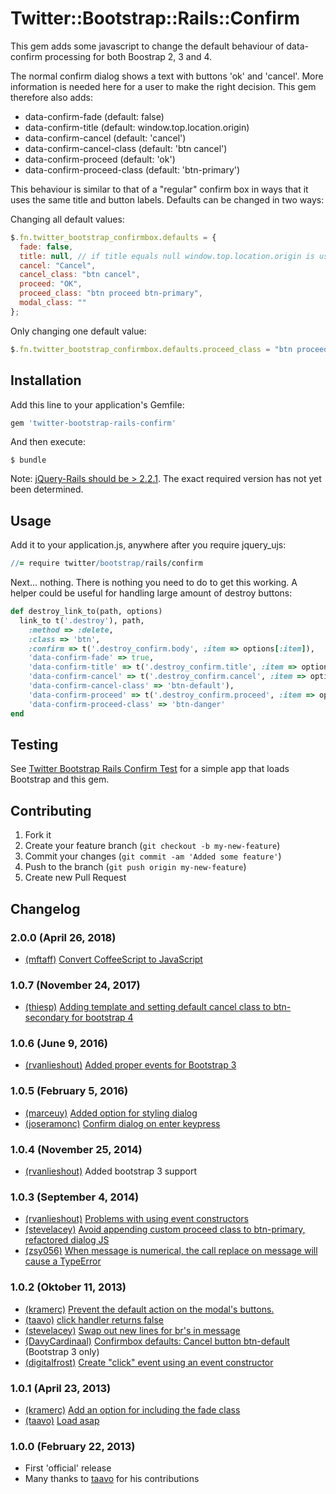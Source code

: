 # Twitter::Bootstrap::Rails::Confirm

This gem adds some javascript to change the default behaviour of data-confirm processing for both Boostrap 2, 3 and 4.

The normal confirm dialog shows a text with buttons 'ok' and 'cancel'. More information is needed here for a user to
make the right decision. This gem therefore also adds:

* data-confirm-fade (default: false)
* data-confirm-title (default: window.top.location.origin)
* data-confirm-cancel (default: 'cancel')
* data-confirm-cancel-class (default: 'btn cancel')
* data-confirm-proceed (default: 'ok')
* data-confirm-proceed-class (default: 'btn-primary')

This behaviour is similar to that of a "regular" confirm box in ways that it uses the same title and button labels.
Defaults can be changed in two ways:

Changing all default values:

```javascript
$.fn.twitter_bootstrap_confirmbox.defaults = {
  fade: false,
  title: null, // if title equals null window.top.location.origin is used
  cancel: "Cancel",
  cancel_class: "btn cancel",
  proceed: "OK",
  proceed_class: "btn proceed btn-primary",
  modal_class: ""
};
```

Only changing one default value:

```javascript
$.fn.twitter_bootstrap_confirmbox.defaults.proceed_class = "btn proceed btn-success";
```

## Installation

Add this line to your application's Gemfile:

```ruby
gem 'twitter-bootstrap-rails-confirm'
```

And then execute:

```
$ bundle
```

Note: [jQuery-Rails should be > 2.2.1](https://github.com/bluerail/twitter-bootstrap-rails-confirm/issues/27). The exact
required version has not yet been determined.

## Usage

Add it to your application.js, anywhere after you require jquery_ujs:

```coffeescript
//= require twitter/bootstrap/rails/confirm
```

Next... nothing. There is nothing you need to do to get this working. A helper could be useful for handling large amount
of destroy buttons:

```ruby
def destroy_link_to(path, options)
  link_to t('.destroy'), path,
    :method => :delete,
    :class => 'btn',
    :confirm => t('.destroy_confirm.body', :item => options[:item]),
    'data-confirm-fade' => true,
    'data-confirm-title' => t('.destroy_confirm.title', :item => options[:item]),
    'data-confirm-cancel' => t('.destroy_confirm.cancel', :item => options[:item]),
    'data-confirm-cancel-class' => 'btn-default'),
    'data-confirm-proceed' => t('.destroy_confirm.proceed', :item => options[:item]),
    'data-confirm-proceed-class' => 'btn-danger'
end
```

## Testing

See [Twitter Bootstrap Rails Confirm Test](https://github.com/bluerail/twitter-bootstrap-rails-confirm-test) for a
simple app that loads Bootstrap and this gem.

## Contributing

1. Fork it
2. Create your feature branch (`git checkout -b my-new-feature`)
3. Commit your changes (`git commit -am 'Added some feature'`)
4. Push to the branch (`git push origin my-new-feature`)
5. Create new Pull Request

## Changelog

### 2.0.0 (April 26, 2018)

* [(mftaff)](https://github.com/mftaff) [Convert CoffeeScript to JavaScript](https://github.com/bluerail/twitter-bootstrap-rails-confirm/pull/37)

### 1.0.7 (November 24, 2017)

* [(thiesp)](https://github.com/thiesp) [Adding template and setting default cancel class to btn-secondary for bootstrap 4](https://github.com/bluerail/twitter-bootstrap-rails-confirm/pull/35)

### 1.0.6 (June 9, 2016)

* [(rvanlieshout)](https://github.com/rvanlieshout) [Added proper events for Bootstrap 3](https://github.com/bluerail/twitter-bootstrap-rails-confirm/issues/28)

### 1.0.5 (February 5, 2016)

* [(marceuy)](https://github.com/marceuy) [Added option for styling dialog](https://github.com/bluerail/twitter-bootstrap-rails-confirm/pull/31)
* [(joseramonc)](https://github.com/joseramonc) [Confirm dialog on enter keypress](https://github.com/bluerail/twitter-bootstrap-rails-confirm/pull/33)

### 1.0.4 (November 25, 2014)

* [(rvanlieshout)](https://github.com/rvanlieshout) Added bootstrap 3 support

### 1.0.3 (September 4, 2014)

* [(rvanlieshout)](https://github.com/rvanlieshout) [Problems with using event constructors](https://github.com/bluerail/twitter-bootstrap-rails-confirm/issues/18)
* [(stevelacey)](https://github.com/stevelacey) [Avoid appending custom proceed class to btn-primary, refactored dialog JS](https://github.com/bluerail/twitter-bootstrap-rails-confirm/pull/17)
* [(zsy056)](https://github.com/zsy056) [When message is numerical, the call replace on message will cause a TypeError](https://github.com/bluerail/twitter-bootstrap-rails-confirm/pull/22)

### 1.0.2 (Oktober 11, 2013)

* [(kramerc)](https://github.com/kramerc) [Prevent the default action on the modal's buttons.](https://github.com/bluerail/twitter-bootstrap-rails-confirm/pull/9)
* [(taavo)](https://github.com/taavo) [click handler returns false](https://github.com/bluerail/twitter-bootstrap-rails-confirm/pull/6)
* [(stevelacey)](https://github.com/stevelacey) [Swap out new lines for br's in message](https://github.com/bluerail/twitter-bootstrap-rails-confirm/pull/16)
* [(DavyCardinaal)](https://github.com/DavyCardinaal) [Confirmbox defaults: Cancel button btn-default](https://github.com/bluerail/twitter-bootstrap-rails-confirm/pull/15) (Bootstrap 3 only)
* [(digitalfrost)](https://github.com/digitalfrost) [Create "click" event using an event constructor](https://github.com/bluerail/twitter-bootstrap-rails-confirm/pull/14)

### 1.0.1 (April 23, 2013)

* [(kramerc)](https://github.com/kramerc) [Add an option for including the fade class](https://github.com/bluerail/twitter-bootstrap-rails-confirm/pull/8)
* [(taavo)](https://github.com/taavo) [Load asap](https://github.com/bluerail/twitter-bootstrap-rails-confirm/pull/5)

### 1.0.0 (February 22, 2013)

* First 'official' release
* Many thanks to [taavo](https://github.com/taavo) for his contributions
